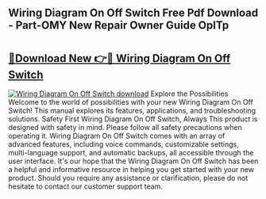 ## Wiring Diagram On Off Switch Free Pdf Download - Part-OMY New Repair Owner Guide OpITp

# <h2><a href="http://dfpnmgo.blite.top/?on=Wiring+Diagram+On+Off+Switch">🔗Download New 👉🔴 Wiring Diagram On Off Switch</a></h2>

[![Wiring Diagram On Off Switch download](https://i.imgur.com/lujVjoI.png)](http://dfpnmgo.blite.top/?on=Wiring+Diagram+On+Off+Switch)
Explore the Possibilities Welcome to the world of possibilities with your new Wiring Diagram On Off Switch! This manual explores its features, applications, and troubleshooting solutions. Safety First Wiring Diagram On Off Switch, Always This product is designed with safety in mind. Please follow all safety precautions when operating it. Wiring Diagram On Off Switch comes with an array of advanced features, including voice commands, customizable settings, multi-language support, and automatic backups, all accessible through the user interface. It's our hope that the Wiring Diagram On Off Switch has been a helpful and informative resource in helping you get started with your new product. Should you require any assistance or clarification, please do not hesitate to contact our customer support team.
